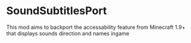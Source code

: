 # SoundSubtitlesPort
This mod aims to backport the accessability feature from Minecraft 1.9+ that displays sounds direction and names ingame
